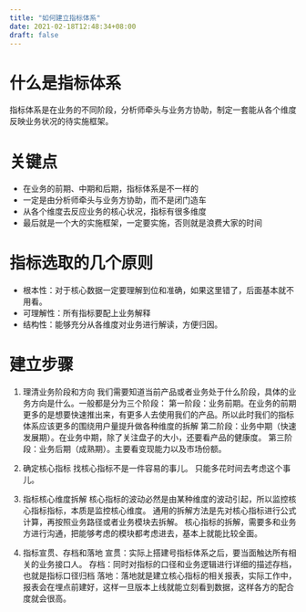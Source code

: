 ```yaml
---
title: "如何建立指标体系"
date: 2021-02-18T12:48:34+08:00
draft: false
---
```


# 什么是指标体系
指标体系是在业务的不同阶段，分析师牵头与业务方协助，制定一套能从各个维度反映业务状况的待实施框架。

# 关键点
- 在业务的前期、中期和后期，指标体系是不一样的
- 一定是由分析师牵头与业务方协助，而不是闭门造车
- 从各个维度去反应业务的核心状况，指标有很多维度
- 最后就是一个大的实施框架，一定要实施，否则就是浪费大家的时间

# 指标选取的几个原则
- 根本性：对于核心数据一定要理解到位和准确，如果这里错了，后面基本就不用看。
- 可理解性：所有指标要配上业务解释
- 结构性：能够充分从各维度对业务进行解读，方便归因。

# 建立步骤
1. 理清业务阶段和方向
我们需要知道当前产品或者业务处于什么阶段，具体的业务方向是什么。一般都是分为三个阶段：
第一阶段：业务前期。在业务的前期更多的是想要快速推出来，有更多人去使用我们的产品。所以此时我们的指标体系应该更多的围绕用户量提升做各种维度的拆解
第二阶段：业务中期（快速发展期）。在业务中期，除了关注盘子的大小，还要看产品的健康度。
第三阶段：业务后期（成熟期）。主要看变现能力以及市场份额。

2. 确定核心指标
找核心指标不是一件容易的事儿。
只能多花时间去考虑这个事儿。

3. 指标核心维度拆解
核心指标的波动必然是由某种维度的波动引起，所以监控核心指标指标，本质是监控核心维度。
通用的拆解方法是先对核心指标进行公式计算，再按照业务路径或者业务模块去拆解。
核心指标的拆解，需要多和业务方进行沟通，把能够考虑的模块都考虑进去，基本上就能比较全面。

4. 指标宣贯、存档和落地
宣贯：实际上搭建号指标体系之后，要当面触达所有相关的业务接口人。
存档：同时对指标的口径和业务逻辑进行详细的描述存档，也就是指标口径归档
落地：落地就是建立核心指标的相关报表，实际工作中，报表会在埋点前建好，这样一旦版本上线就能立刻看到数据，这样各方的配合度就会很高。


